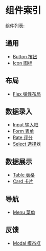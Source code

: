 # 组件索引

<!-- <meta http-equiv="refresh" content="0;url=/components/button" /> -->

组件列表:

## 通用

- [Button 按钮](/components/button)
- [Icon 图标](/components/icon)

## 布局

- [Flex 弹性布局](/components/flex)

## 数据录入

- [Input 输入框](/components/input)
- [Form 表单](/components/form)
- [Rate 评分](/components/rate)
- [Select 选择器](/components/select)

## 数据展示

- [Table 表格](/components/table)
- [Card 卡片](/components/card)

## 导航

- [Menu 菜单](/components/menu)

## 反馈

- [Modal 模态框](/components/modal) 
